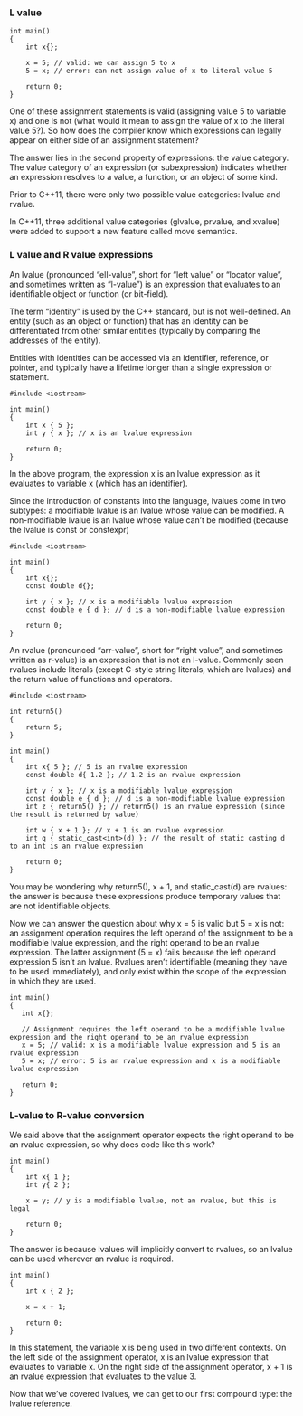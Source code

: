 ### L value

```
int main()
{
    int x{};

    x = 5; // valid: we can assign 5 to x
    5 = x; // error: can not assign value of x to literal value 5

    return 0;
}
```
One of these assignment statements is valid (assigning value 5 to variable x) and one is not (what would it mean to assign the value of x to the literal value 5?).
So how does the compiler know which expressions can legally appear on either side of an assignment statement?                        

The answer lies in the second property of expressions: the value category.
The value category of an expression (or subexpression) indicates whether an expression resolves to a value, a function, or an object of some kind.                  

Prior to C++11, there were only two possible value categories: lvalue and rvalue.                                  

In C++11, three additional value categories (glvalue, prvalue, and xvalue) were added to support a new feature called move semantics.                         

### L value and R value expressions 
An lvalue (pronounced “ell-value”, short for “left value” or “locator value”, and sometimes written as “l-value”)
is an expression that evaluates to an identifiable object or function (or bit-field).                                     

The term “identity” is used by the C++ standard, but is not well-defined.
An entity (such as an object or function) that has an identity can be differentiated from other similar entities (typically by comparing the addresses of the entity).                

Entities with identities can be accessed via an identifier, reference, or pointer, and typically have a lifetime longer than a single expression or statement.                       

```
#include <iostream>

int main()
{
    int x { 5 };
    int y { x }; // x is an lvalue expression

    return 0;
}
```
In the above program, the expression x is an lvalue expression as it evaluates to variable x (which has an identifier).

Since the introduction of constants into the language, lvalues come in two subtypes: a modifiable lvalue is an lvalue whose value can be modified.
A non-modifiable lvalue is an lvalue whose value can’t be modified (because the lvalue is const or constexpr)                                  
```
#include <iostream>

int main()
{
    int x{};
    const double d{};

    int y { x }; // x is a modifiable lvalue expression
    const double e { d }; // d is a non-modifiable lvalue expression

    return 0;
}
```
An rvalue (pronounced “arr-value”, short for “right value”, and sometimes written as r-value) is an expression that is not an l-value.
Commonly seen rvalues include literals (except C-style string literals, which are lvalues) and the return value of functions and operators.                       
```
#include <iostream>

int return5()
{
    return 5;
}

int main()
{
    int x{ 5 }; // 5 is an rvalue expression
    const double d{ 1.2 }; // 1.2 is an rvalue expression

    int y { x }; // x is a modifiable lvalue expression
    const double e { d }; // d is a non-modifiable lvalue expression
    int z { return5() }; // return5() is an rvalue expression (since the result is returned by value)

    int w { x + 1 }; // x + 1 is an rvalue expression
    int q { static_cast<int>(d) }; // the result of static casting d to an int is an rvalue expression

    return 0;
}
```
You may be wondering why return5(), x + 1, and static_cast<int>(d) are rvalues: the answer is because these expressions produce temporary values that are not 
  identifiable objects.

Now we can answer the question about why x = 5 is valid but 5 = x is not: an assignment operation requires the left operand of the assignment to be a modifiable lvalue expression,
  and the right operand to be an rvalue expression. The latter assignment (5 = x) fails because the left operand expression 5 isn’t an lvalue.
Rvalues aren’t identifiable (meaning they have to be used immediately), and only exist within the scope of the expression in which they are used.                
 ```
 int main()
{
    int x{};

    // Assignment requires the left operand to be a modifiable lvalue expression and the right operand to be an rvalue expression
    x = 5; // valid: x is a modifiable lvalue expression and 5 is an rvalue expression
    5 = x; // error: 5 is an rvalue expression and x is a modifiable lvalue expression

    return 0;
}
 ```
### L-value to R-value conversion
We said above that the assignment operator expects the right operand to be an rvalue expression, so why does code like this work?
```
int main()
{
    int x{ 1 };
    int y{ 2 };

    x = y; // y is a modifiable lvalue, not an rvalue, but this is legal

    return 0;
}
```
The answer is because lvalues will implicitly convert to rvalues, so an lvalue can be used wherever an rvalue is required.
```
int main()
{
    int x { 2 };

    x = x + 1;

    return 0;
}
```
In this statement, the variable x is being used in two different contexts. On the left side of the assignment operator, x is an lvalue expression that evaluates to variable x. On the right side of the assignment operator, x + 1 is an rvalue expression that evaluates to the value 3.                

Now that we’ve covered lvalues, we can get to our first compound type: the lvalue reference.                 
